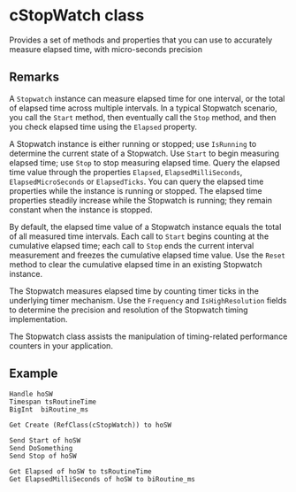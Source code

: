 # cStopWatch class
Provides a set of methods and properties that you can use to accurately measure elapsed time, with micro-seconds precision

## Remarks
A `Stopwatch` instance can measure elapsed time for one interval, or the total of elapsed time across multiple intervals. In a typical Stopwatch scenario, you call the `Start` method, then eventually call the `Stop` method, and then you check elapsed time using the `Elapsed` property.

A Stopwatch instance is either running or stopped; use `IsRunning` to determine the current state of a Stopwatch. Use `Start` to begin measuring elapsed time; use `Stop` to stop measuring elapsed time. Query the elapsed time value through the properties `Elapsed`, `ElapsedMilliSeconds`, `ElapsedMicroSeconds` or `ElapsedTicks`. You can query the elapsed time properties while the instance is running or stopped. The elapsed time properties steadily increase while the Stopwatch is running; they remain constant when the instance is stopped.

By default, the elapsed time value of a Stopwatch instance equals the total of all measured time intervals. Each call to `Start` begins counting at the cumulative elapsed time; each call to `Stop` ends the current interval measurement and freezes the cumulative elapsed time value. Use the `Reset` method to clear the cumulative elapsed time in an existing Stopwatch instance.

The Stopwatch measures elapsed time by counting timer ticks in the underlying timer mechanism. Use the `Frequency` and `IsHighResolution` fields to determine the precision and resolution of the Stopwatch timing implementation.

The Stopwatch class assists the manipulation of timing-related performance counters in your application.

## Example

```
Handle hoSW
Timespan tsRoutineTime 
BigInt  biRoutine_ms

Get Create (RefClass(cStopWatch)) to hoSW 

Send Start of hoSW
Send DoSomething 
Send Stop of hoSW 

Get Elapsed of hoSW to tsRoutineTime 
Get ElapsedMilliSeconds of hoSW to biRoutine_ms

```